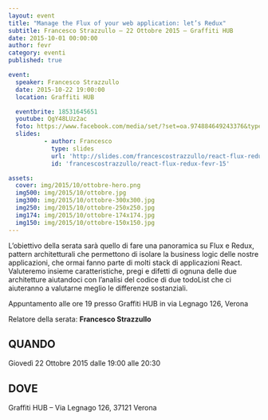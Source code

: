 ```yaml
---
layout: event
title: "Manage the Flux of your web application: let’s Redux"
subtitle: Francesco Strazzullo – 22 Ottobre 2015 – Graffiti HUB
date: 2015-10-01 00:00:00
author: fevr
category: eventi
published: true

event:
  speaker: Francesco Strazzullo
  date: 2015-10-22 19:00:00
  location: Graffiti HUB

  eventbrite: 18531645651
  youtube: QgY48LUz2ac
  foto: https://www.facebook.com/media/set/?set=oa.974884649243376&type=1
  slides:
          - author: Francesco
            type: slides
            url: 'http://slides.com/francescostrazzullo/react-flux-redux-fevr-15/'
            id: 'francescostrazzullo/react-flux-redux-fevr-15'

assets:
  cover: img/2015/10/ottobre-hero.png
  img500: img/2015/10/ottobre.jpg
  img300: img/2015/10/ottobre-300x300.jpg
  img250: img/2015/10/ottobre-250x250.jpg
  img174: img/2015/10/ottobre-174x174.jpg
  img150: img/2015/10/ottobre-150x150.jpg
---
```


L’obiettivo della serata sarà quello di fare una panoramica su Flux e Redux, pattern architetturali che
permettono di isolare la business logic delle nostre applicazioni, che ormai fanno parte di molti stack di
applicazioni React.
Valuteremo insieme caratteristiche, pregi e difetti di ognuna delle due architetture aiutandoci con l’analisi
del codice di due todoList che ci aiuteranno a valutarne meglio le differenze sostanziali.

Appuntamento alle ore 19 presso Graffiti HUB in via Legnago 126, Verona

Relatore della serata: **Francesco Strazzullo**

## QUANDO
Giovedì 22 Ottobre 2015 dalle 19:00 alle 20:30

## DOVE
Graffiti HUB – Via Legnago 126, 37121 Verona